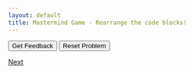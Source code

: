 ```yaml
---
layout: default
title: Mastermind Game - Rearrange the code blocks!
---
```


<div id="sortableTrash" class="sortable-code"></div> 
<div id="sortable" class="sortable-code"></div> 
<div style="clear:both;"></div> 
<p> 
    <input id="feedbackLink" value="Get Feedback" type="button" /> 
    <input id="newInstanceLink" value="Reset Problem" type="button" /> 
</p> 
<script type="text/javascript"> 
(function(){
  var initial = "game_running=True\n" +
    "while game_running:\n" +
    "  code = \"2341\"\n" +
    "  no_of_guesses=0\n" +
    "  guess=input(\"Enter your guess:\")\n" +
    "  no_of_guesses +=1\n" +
    "  if guess == code:\n" +
    "    print(\"Well done you guessed the code\")\n" +
    "    game_running=False\n" +
    "  else:\n" +
    "    for i in range (len(guess)):\n" +
    "      if guess[i]==code[i]:\n" +
    "        i+=1\n" +
    "        print(\"Position \"+str(i)+\" correct\")\n" +
    "      else:\n" +
    "        pass";
  var parsonsPuzzle = new ParsonsWidget({
    "sortableId": "sortable",
    "max_wrong_lines": 10,
    "grader": ParsonsWidget._graders.LineBasedGrader,
    "exec_limit": 2500,
    "can_indent": true,
    "x_indent": 50,
    "lang": "en"
  });
  parsonsPuzzle.init(initial);
  parsonsPuzzle.shuffleLines();
  $("#newInstanceLink").click(function(event){ 
      event.preventDefault(); 
      parsonsPuzzle.shuffleLines(); 
  }); 
  $("#feedbackLink").click(function(event){ 
      event.preventDefault(); 
      parsonsPuzzle.getFeedback(); 
  }); 
})(); 
</script>


[Next](./example2.html)
